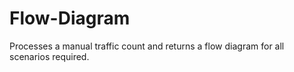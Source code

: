 # Flow-Diagram

Processes a manual traffic count and returns a flow diagram for all scenarios required.
